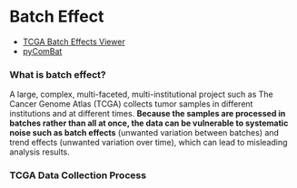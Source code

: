 # Batch Effect
* [TCGA Batch Effects Viewer](https://bioinformatics.mdanderson.org/public-software/tcga-batch-effects/)
* [pyComBat](https://www.biorxiv.org/content/10.1101/2020.03.17.995431v1)

### What is batch effect?
A large, complex, multi-faceted, multi-institutional project such as The Cancer Genome Atlas (TCGA)  collects tumor samples in different institutions and at different times. **Because the samples are processed in batches rather than all at once, the data can be vulnerable to systematic noise such as batch effects** (unwanted variation between batches) and trend effects (unwanted variation over time), which can lead to misleading analysis results.

### TCGA Data Collection Process

